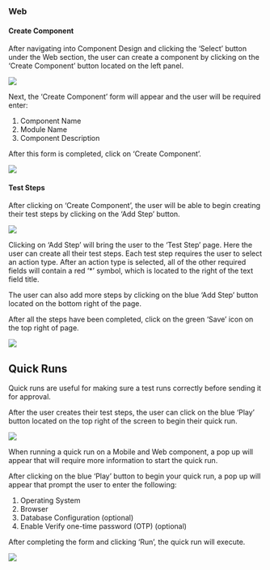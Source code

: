 ### Web
#### Create Component
After navigating into Component Design and clicking the ‘Select’ button under the Web section, the user can create a component by clicking on the ‘Create Component’ button located on the left panel. 

![](Aspose.Words.2f572e7c-e1bc-424a-bb14-b916aa36d020.018.png)

Next, the ‘Create Component’ form will appear and the user will be required enter: 

1. Component Name
1. Module Name
1. Component Description

After this form is completed, click on ‘Create Component’.

![](Aspose.Words.2f572e7c-e1bc-424a-bb14-b916aa36d020.013.png)
#### Test Steps
After clicking on ‘Create Component’, the user will be able to begin creating their test steps by clicking on the ‘Add Step’ button.

![](Aspose.Words.2f572e7c-e1bc-424a-bb14-b916aa36d020.016.png)

Clicking on ‘Add Step’ will bring the user to the ‘Test Step’ page. Here the user can create all their test steps. Each test step requires the user to select an action type. After an action type is selected, all of the other required fields will contain a red ‘\*’ symbol, which is located to the right of the text field title. 

The user can also add more steps by clicking on the blue ‘Add Step’ button located on the bottom right of the page.

After all the steps have been completed, click on the green ‘Save’ icon on the top right of page.

![](Aspose.Words.2f572e7c-e1bc-424a-bb14-b916aa36d020.019.png)
## Quick Runs
Quick runs are useful for making sure a test runs correctly before sending it for approval.

After the user creates their test steps, the user can click on the blue ‘Play’ button located on the top right of the screen to begin their quick run. 

![](Aspose.Words.2f572e7c-e1bc-424a-bb14-b916aa36d020.020.png)

When running a quick run on a Mobile and Web component, a pop up will appear that will require more information to start the quick run.

After clicking on the blue ‘Play’ button to begin your quick run, a pop up will appear that prompt the user to enter the following:

1. Operating System
1. Browser
1. Database Configuration (optional)
1. Enable Verify one-time password (OTP) (optional)

After completing the form and clicking ‘Run’, the quick run will execute.

![](Aspose.Words.2f572e7c-e1bc-424a-bb14-b916aa36d020.022.png)